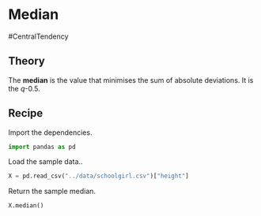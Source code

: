 
# Median

#CentralTendency 

## Theory

The **median** is the value that minimises the sum of absolute deviations.
It is the *q*-0.5.

## Recipe

Import the dependencies.

```python
import pandas as pd
```

Load the sample data..

```python
X = pd.read_csv("../data/schoolgirl.csv")["height"]
```

Return the sample median.

```python
X.median()
```
